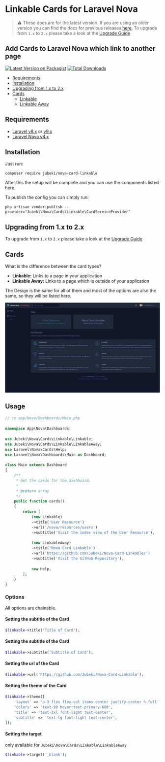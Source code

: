 # Linkable Cards for Laravel Nova

> ⚠️ These docs are for the latest version. If you are using an older version you can find the docs for previous releases [here](https://github.com/Jubeki/Nova-Card-Linkable/tree/1.x#readme). To upgrade from `1.x` to `2.x` please take a look at the [Upgrade Guide](UPGRADE.md)

## Add Cards to Laravel Nova which link to another page

[![Latest Version on Packagist](https://img.shields.io/packagist/v/jubeki/nova-card-linkable.svg?style=flat-square)](https://packagist.org/packages/jubeki/nova-card-linkable)
[![Total Downloads](https://img.shields.io/packagist/dt/jubeki/nova-card-linkable.svg?style=flat-square)](https://packagist.org/packages/jubeki/nova-card-linkable)

* [Requirements](#requirements)
* [Installation](#installation)
* [Upgrading from 1.x to 2.x](#upgrading-from-1.x-to-2.x)
* [Cards](#cards)
    * [Linkable](#linkable)
    * [Linkable Away](#linkable-away)

## Requirements

* [Laravel v8.x](https://laravel.com/docs/8.x) or [v9.x](https://laravel.com/docs/9.x)
* [Laravel Nova v4.x](https://nova.laravel.com/docs/4.0/)

## Installation

Just run:  
```
composer require jubeki/nova-card-linkable
```
After this the setup will be complete and you can use the components listed here.

To publish the config you can simply run:
```
php artisan vendor:publish --provider="Jubeki\Nova\Cards\Linkable\CardServiceProvider"
```

## Upgrading from 1.x to 2.x

To upgrade from `1.x` to `2.x` please take a look at the [Upgrade Guide](UPGRADE.md)

## Cards

What is the difference between the card types?
* **Linkable:** Links to a page in your application
* **Linkable Away:** Links to a page which is outside of your application

The Design is the same for all of them and most of the options are also the same, so they will be listed here.

![Shows the Card types](cards.png)

## Usage

```php
// in app/Nova/Dashboards/Main.php

namespace App\Nova\Dashboards;

use Jubeki\Nova\Cards\Linkable\Linkable;
use Jubeki\Nova\Cards\Linkable\LinkableAway;
use Laravel\Nova\Cards\Help;
use Laravel\Nova\Dashboards\Main as Dashboard;

class Main extends Dashboard
{
    /**
     * Get the cards for the dashboard.
     *
     * @return array
     */
    public function cards()
    {
        return [
            (new Linkable)
            ->title('User Resource')
            ->url('/nova/resources/users')
            ->subtitle('Visit the index view of the User Resource'),

            (new LinkableAway)
            ->title('Nova Card Linkable')
            ->url('https://github.com/Jubeki/Nova-Card-Linkable/')
            ->subtitle('Visit the GitHub Repository'),

            new Help,
        ];
    }
}
```

### Options

All options are chainable.

#### Setting the subtitle of the Card

```php
$linkable->title('Title of Card');
```

#### Setting the subtitle of the Card

```php
$linkable->subtitle('Subtitle of Card');
```

#### Setting the url of the Card

```php
$linkable->url('https://github.com/Jubeki/Nova-Card-Linkable');
```

#### Setting the theme of the Card

```php
$linkable->theme([
    'layout' => 'p-3 flex flex-col items-center justify-center h-full',
    'colors' => 'text-90 hover:text-primary-600',
    'title' => 'text-3xl font-light text-center',
    'subtitle' => 'text-lg font-light text-center',
]);
```

#### Setting the target
only available for `Jubeki\Nova\Cards\Linkable\LinkableAway`
```php
$linkable->target('_blank');
```
